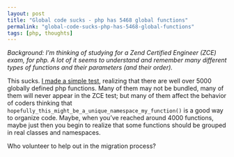 ```yaml
---
layout: post
title: "Global code sucks - php has 5468 global functions"
permalink: "global-code-sucks-php-has-5468-global-functions"
tags: [php, thoughts]
---
```


<em>Background: I’m thinking of studying for a Zend Certified Engineer (ZCE) exam, for php. A lot of it seems to understand and remember many different types of functions and their parameters (and their order).</em>

This sucks. <a href="http://gist.github.com/609898">I made a simple test</a>, realizing that there are well over 5000 globally defined php functions. Many of them may not be bundled, many of them will never appear in the ZCE test; but many of them affect the behavior of coders thinking that <code>hopefully_this_might_be_a_unique_namespace_my_function()</code> is a good way to organize code. Maybe, when you’ve reached around 4000 functions, maybe just then you begin to realize that some functions should be grouped in real classes and namespaces.

Who volunteer to help out in the migration process?
